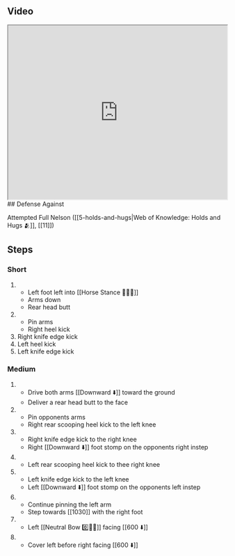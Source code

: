 ## Video

<iframe src="https://www.youtube.com/embed/Qki2sFWdqHA" width="100%" height="400"></iframe>
## Defense Against

 Attempted Full Nelson ([[5-holds-and-hugs|Web of Knowledge: Holds and Hugs 🫂]], [[11]])
## Steps

### Short

1. - Left foot left into [[Horse Stance 🏇🧍‍♂️]]
    - Arms down
    - Rear head butt
3. - Pin arms
    - Right heel kick
4. Right knife edge kick
5. Left heel kick
6. Left knife edge kick

### Medium

1. - Drive both arms [[Downward ⬇️]] toward the ground
   - Deliver a rear head butt to the face
2. - Pin opponents arms
   - Right rear scooping heel kick to the left knee
3. - Right knife edge kick to the right knee
   - Right [[Downward ⬇️]] foot stomp on the opponents right instep
4. - Left rear scooping heel kick to thee right knee
5. - Left knife edge kick to the left knee
   - Left [[Downward ⬇️]] foot stomp on the opponents left instep
6. - Continue pinning the left arm
   - Step towards [[1030]] with the right foot
7. - Left [[Neutral Bow 0️⃣🧍‍♂️]] facing [[600 ⬇️]]
8. - Cover left before right facing [[600 ⬇️]]
